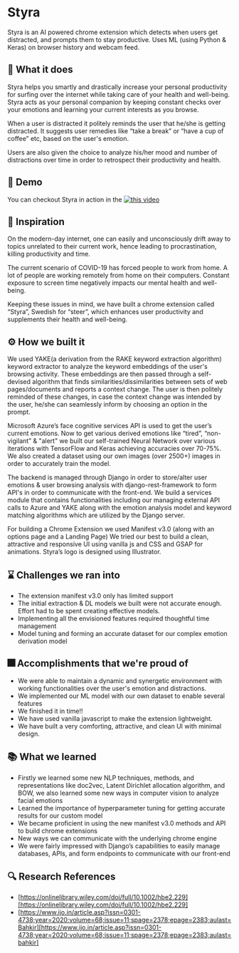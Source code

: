 # Styra

Styra is an AI powered chrome extension which detects when users get distracted, and prompts them to stay productive. Uses ML (using Python & Keras) on browser history and webcam feed.

## 🎉 What it does

Styra helps you smartly and drastically increase your personal productivity for surfing over the internet while taking care of your health and well-being. Styra acts as your personal companion by keeping constant checks over your emotions and learning your current interests as you browse.

When a user is distracted it politely reminds the user that he/she is getting distracted. It suggests user remedies like “take a break” or “have a cup of coffee” etc, based on the user's emotion.

Users are also given the choice to analyze his/her mood and number of distractions over time in order to retrospect their productivity and health.

## 👀 Demo

You can checkout Styra in action in the [![this video](https://i.imgur.com/xJ5CmTa.png)](https://www.youtube.com/watch?v=YxxHXsnLhS4)

## 🚀 Inspiration

On the modern-day internet, one can easily and unconsciously drift away to topics unrelated to their current work, hence leading to procrastination, killing productivity and time.

The current scenario of COVID-19 has forced people to work from home. A lot of people are working remotely from home on their computers. Constant exposure to screen time negatively impacts our mental health and well-being.

Keeping these issues in mind, we have built a chrome extension called “Styra”, Swedish for “steer”, which enhances user productivity and supplements their health and well-being.

## ⚙️ How we built it

We used YAKE(a derivation from the RAKE keyword extraction algorithm) keyword extractor to analyze the keyword embeddings of the user's browsing activity. These embeddings are then passed through a self-devised algorithm that finds similarities/dissimilarities between sets of web pages/documents and reports a context change. The user is then politely reminded of these changes, in case the context change was intended by the user, he/she can seamlessly inform by choosing an option in the prompt.

Microsoft Azure’s face cognitive services API is used to get the user’s current emotions. Now to get various derived emotions like “tired”, “non-vigilant” & "alert" we built our self-trained Neural Network over various iterations with TensorFlow and Keras achieving accuracies over 70-75%. We also created a dataset using our own images (over 2500+) images in order to accurately train the model.

The backend is managed through Django in order to store/alter user emotions & user browsing analysis with django-rest-framework to form API's in order to communicate with the front-end. We build a services module that contains functionalities including our managing external API calls to Azure and YAKE along with the emotion analysis model and keyword matching algorithms which are utilized by the Django server.

For building a Chrome Extension we used Manifest v3.0 (along with an options page and a Landing Page) We tried our best to build a clean, attractive and responsive UI using vanilla js and CSS and GSAP for animations. Styra’s logo is designed using Illustrator.

## ⌛ Challenges we ran into

- The extension manifest v3.0 only has limited support
- The initial extraction & DL models we built were not accurate enough. Effort had to be spent creating effective models.
- Implementing all the envisioned features required thoughtful time management
- Model tuning and forming an accurate dataset for our complex emotion derivation model

## 🎆 Accomplishments that we're proud of

- We were able to maintain a dynamic and synergetic environment with working functionalities over the user's emotion and distractions.
- We implemented our ML model with our own dataset to enable several features
- We finished it in time!!
- We have used vanilla javascript to make the extension lightweight.
- We have built a very comforting, attractive, and clean UI with minimal design.

## 📚 What we learned

- Firstly we learned some new NLP techniques, methods, and representations like doc2vec, Latent Dirichlet allocation algorithm, and BOW, we also learned some new ways in computer vision to analyze facial emotions
- Learned the importance of hyperparameter tuning for getting accurate results for our custom model
- We became proficient in using the new manifest v3.0 methods and API to build chrome extensions
- New ways we can communicate with the underlying chrome engine
- We were fairly impressed with Django’s capabilities to easily manage databases, APIs, and form endpoints to communicate with our front-end

## 🔍 Research References

- [https://onlinelibrary.wiley.com/doi/full/10.1002/hbe2.229][https://onlinelibrary.wiley.com/doi/full/10.1002/hbe2.229]
- [https://www.ijo.in/article.asp?issn=0301-4738;year=2020;volume=68;issue=11;spage=2378;epage=2383;aulast=Bahkir][https://www.ijo.in/article.asp?issn=0301-4738;year=2020;volume=68;issue=11;spage=2378;epage=2383;aulast=bahkir]
